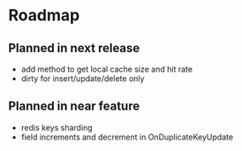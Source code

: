 # Roadmap

## Planned in next release

 * add method to get local cache size and hit rate <Badge text="new feature"/>
 * dirty for insert/update/delete only <Badge text="new feature"/>

## Planned in near feature

 * redis keys sharding <Badge text="new feature"/>  
 * field increments and decrement in OnDuplicateKeyUpdate <Badge text="new feature"/>
